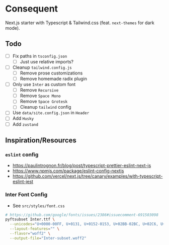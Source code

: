 # Consequent

Next.js starter with Typescript & Tailwind.css (feat. `next-themes` for dark mode).

## Todo

- [ ] Fix paths in `tsconfig.json`
  - [ ] Just use relative imports?
- [ ] Cleanup `tailwind.config.js`
  - [ ] Remove prose customizations
  - [ ] Remove homemade radix plugin
- [ ] Only use `Inter` as custom font
  - [ ] Remove `Recursive`
  - [ ] Remove `Space Mono`
  - [ ] Remove `Space Grotesk`
  - [ ] Cleanup `tailwind` config
- [ ] Use `data/site.config.json` in `Header`
- [ ] Add `Husky`
- [ ] Add `zustand`

## Inspiration/Resources

### `eslint` config

- https://paulintrognon.fr/blog/post/typescript-prettier-eslint-next-js
- https://www.npmjs.com/package/eslint-config-nextjs
- https://github.com/vercel/next.js/tree/canary/examples/with-typescript-eslint-jest

### Inter Font Config

- See `src/styles/font.css`

```bash
# https://github.com/google/fonts/issues/2386#issuecomment-691503098
pyftsubset Inter.ttf \
  --unicodes="U+0000-00FF, U+0131, U+0152-0153, U+02BB-02BC, U+02C6, U+02DA, U+02DC, U+2000-206F, U+2074, U+20AC, U+2122, U+2191, U+2193, U+2212, U+2215, U+FEFF, U+FFFD" \
  --layout-features="" \
  --flavor="woff2" \
  --output-file="Inter-subset.woff2"
```
